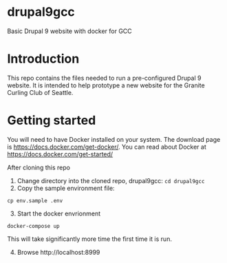 # drupal9gcc
Basic Drupal 9 website with docker for GCC

# Introduction
This repo contains the files needed to run a pre-configured Drupal 9 website.
It is intended to help prototype a new website for the Granite Curling Club of Seattle.

# Getting started
You will need to have Docker installed on your system.
The download page is https://docs.docker.com/get-docker/.  You can read about Docker at https://docs.docker.com/get-started/

After cloning this repo

1. Change directory into the cloned repo, drupal9gcc: `cd drupal9gcc`
2. Copy the sample environment file:

`cp env.sample .env`

3. Start the docker envrionment

`docker-compose up`

This will take significantly more time the first time it is run.

4. Browse http://localhost:8999
